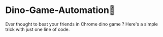 # Dino-Game-Automation🦕

Ever thought to beat your friends in Chrome dino game ? Here's a simple trick with just one line of code.
